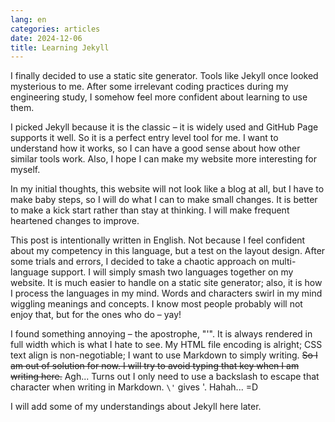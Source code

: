 ```yaml
---
lang: en
categories: articles
date: 2024-12-06
title: Learning Jekyll
---
```

I finally decided to use a static site generator. Tools like Jekyll once looked mysterious to me. After some irrelevant coding practices during my engineering study, I somehow feel more confident about learning to use them.

I picked Jekyll because it is the classic – it is widely used and GitHub Page supports it well. So it is a perfect entry level tool for me. I want to understand how it works, so I can have a good sense about how other similar tools work. Also, I hope I can make my website more interesting for myself.

In my initial thoughts, this website will not look like a blog at all, but I have to make baby steps, so I will do what I can to make small changes. It is better to make a kick start rather than stay at thinking. I will make frequent heartened changes to improve.

This post is intentionally written in English. Not because I feel confident about my competency in this language, but a test on the layout design. After some trials and errors, I decided to take a chaotic approach on multi-language support. I will simply smash two languages together on my website. It is much easier to handle on a static site generator; also, it is how I process the languages in my mind. Words and characters swirl in my mind wiggling meanings and concepts. I know most people probably will not enjoy that, but for the ones who do – yay!

I found something annoying – the apostrophe, "'". It is always rendered in full width which is what I hate to see. My HTML file encoding is alright; CSS text align is non-negotiable; I want to use Markdown to simply writing. ~~So I am out of solution for now. I will try to avoid typing that key when I am writing here.~~ Agh... Turns out I only need to use a backslash to escape that character when writing in Markdown. `\'` gives \'. Hahah... =D

I will add some of my understandings about Jekyll here later.
